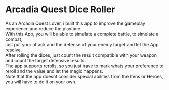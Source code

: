 # Arcadia Quest Dice Roller

As an Arcadia Quest Lover, i built this app to improve the gameplay experience and reduce the playtime.
<br/>With this App, you will be able to simulate a complete battle, to simulate a combat,
<br/>just put your attack and the defense of your enemy target and let the App resolve.
<br/>After rolling the dices, just count the result compatible with your weapon and count the target defensive results.
<br/>The app supports rerolls, so you just have to mark whats your preference to reroll and the value and let the magic happens. 
<br/>Note that the app doesnt consider special abilities from the Itens or Heroes, you will have to do it on your own.
